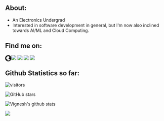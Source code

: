 ## About:

* An Electronics Undergrad
* Interested in software development in general, but I'm now also inclined towards AI/ML and Cloud Computing.

## Find me on:

[<img align="left"  width="20px" src="https://raw.githubusercontent.com/iconic/open-iconic/master/svg/globe.svg" />][website]
[<img align="left"  width="20px" src="https://cdn.jsdelivr.net/npm/simple-icons@v3/icons/linkedin.svg" />][linkedin]
[<img align="left" width="20px" src="https://cdn.jsdelivr.net/npm/simple-icons@3.4.0/icons/gmail.svg" />][mail]
[<img align="left" width="20px" src="https://cdn.jsdelivr.net/npm/simple-icons@3.4.0/icons/github.svg" />][github]
[<img align="left" width="20px" src="https://cdn.jsdelivr.net/npm/simple-icons@3.4.0/icons/stackoverflow.svg" />][stackoverflow]


<br />

## Github Statistics so far:

![visitors](https://visitor-badge.laobi.icu/badge?page_id=ToastCoder.visitor-badge) 

![GitHub stars](https://img.shields.io/github/stars/ToastCoder/ToastCoder?style=social)  

![Vignesh's github stats](https://github-readme-stats.vercel.app/api?username=ToastCoder&show_icons=true&title_color=#027800&bg_color=ffffff&icon_color=000000&align=left&show_owner=true&include_all_commits=true&cache_seconds=1800)

<a href="https://github.com/ToastCoder/github-readme-stats">
<img align="left" src="https://github-readme-stats.vercel.app/api/top-langs/?username=ToastCoder&layout=compact&title_color=#027800&text_color=000000&bg_color=ffffff" />
</a>



[stackoverflow]:https://stackoverflow.com/users/13433089/vicky/
[website]: https://toastcoder.github.io/
[linkedin]: https://www.linkedin.com/in/vicky2k1/
[github]: https://github.com/ToastCoder/
[mail]: mailto:vicky.pcbasic@gmail.com
